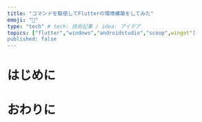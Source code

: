 ```yaml
---
title: "コマンドを駆使してFlutterの環境構築をしてみた"
emoji: "🛫"
type: "tech" # tech: 技術記事 / idea: アイデア
topics: ["flutter","windows","androidstudio","scoop",winget"]
published: false
---
```


# はじめに

# おわりに